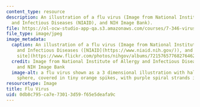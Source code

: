 ```yaml
---
content_type: resource
description: An illustration of a flu virus (Image from National Institute of Allergy
  and Infectious Diseases (NIAID), and NIH Image Bank).
file: https://ol-ocw-studio-app-qa.s3.amazonaws.com/courses/7-346-virus-host-interactions-in-infectious-diseases-spring-2013/0db8c795ca7e73013d59f65e5deafa9c_7-346s13.jpg
file_type: image/jpeg
image_metadata:
  caption: An illustration of a flu virus (Image from National Institute of Allergy
    and Infectious Diseases ([NIAID](https://www.niaid.nih.gov/)), and [NIH Flickr
    site](https://www.flickr.com/photos/nihgov/albums/72157657768276462)).
  credit: Image from National Institute of Allergy and Infectious Diseases (NIAID),
    and NIH Image Bank
  image-alt: a flu virus shown as a 3 dimensional illustration with half of a blue-green
    sphere, covered in tiny orange spikes, with purple spiral strands inside the sphere.
resourcetype: Image
title: Flu Virus
uid: 0db8c795-ca7e-7301-3d59-f65e5deafa9c
---
```

